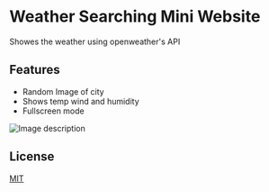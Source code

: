 # Weather Searching Mini Website

Showes the weather using openweather's API


## Features

- Random Image of city
- Shows temp wind and humidity
- Fullscreen mode

![Image description](https://dev-to-uploads.s3.amazonaws.com/uploads/articles/xk5z6pzsxq3ese9zg8op.jpg)


## License

[MIT](https://choosealicense.com/licenses/mit/)

